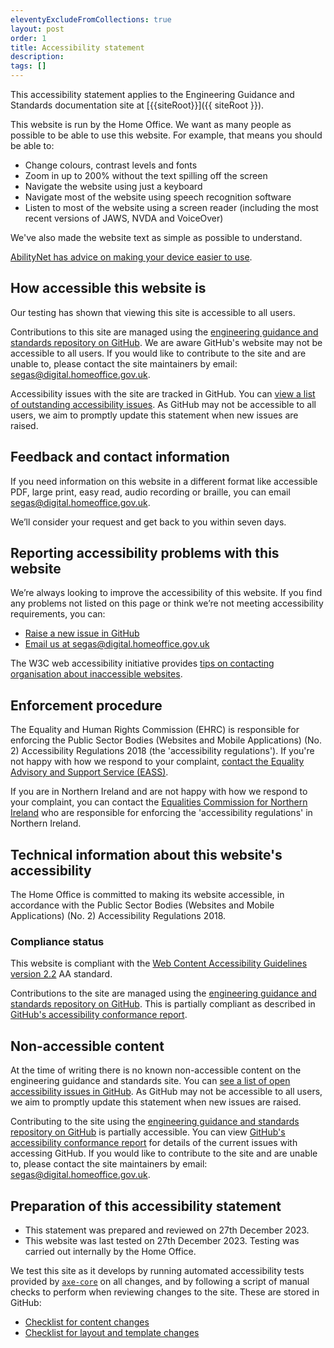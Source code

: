 ```yaml
---
eleventyExcludeFromCollections: true
layout: post
order: 1
title: Accessibility statement 
description:
tags: []
---
```


This accessibility statement applies to the Engineering Guidance and Standards documentation site at [{{siteRoot}}]({{ siteRoot }}).

This website is run by the Home Office. We want as many people as possible to be able to use this website. For example, that means you should be able to:

- Change colours, contrast levels and fonts
- Zoom in up to 200% without the text spilling off the screen
- Navigate the website using just a keyboard
- Navigate most of the website using speech recognition software
- Listen to most of the website using a screen reader (including the most recent versions of JAWS, NVDA and VoiceOver)

We've also made the website text as simple as possible to understand.

[AbilityNet has advice on making your device easier to use](https://mcmw.abilitynet.org.uk/).

## How accessible this website is

Our testing has shown that viewing this site is accessible to all users. 

Contributions to this site are managed using the [engineering guidance and standards repository on GitHub](https://github.com/UKHomeOffice/engineering-guidance-and-standards). We are aware GitHub's website may not be accessible to all users. If you would like to contribute to the site and are unable to, please contact the site maintainers by email: [segas@digital.homeoffice.gov.uk](mailto:segas@digital.homeoffice.gov.uk).

Accessibility issues with the site are tracked in GitHub. You can [view a list of outstanding accessibility issues](https://github.com/UKHomeOffice/engineering-guidance-and-standards/issues?q=is%3Aissue+is%3Aopen+label%3Aaccessibility). As GitHub may not be accessible to all users, we aim to promptly update this statement when new issues are raised.

## Feedback and contact information

If you need information on this website in a different format like accessible PDF, large print, easy read, audio recording or braille, you can email [segas@digital.homeoffice.gov.uk](mailto:segas@digital.homeoffice.gov.uk).

We’ll consider your request and get back to you within seven days.

## Reporting accessibility problems with this website

We’re always looking to improve the accessibility of this website. If you find any problems not listed on this page or think we’re not meeting accessibility requirements, you can:
- [Raise a new issue in GitHub](https://github.com/UKHomeOffice/engineering-guidance-and-standards/issues/new?assignees=&labels=accessibility&projects=&template=report_an_accessibility_issue.md&title=%5BA11Y%5D)
- [Email us at segas@digital.homeoffice.gov.uk](mailto:segas@digital.homeoffice.gov.uk)

The W3C web accessibility initiative provides [tips on contacting organisation about inaccessible websites](https://www.w3.org/WAI/teach-advocate/contact-inaccessible-websites/).

## Enforcement procedure

The Equality and Human Rights Commission (EHRC) is responsible for enforcing the Public Sector Bodies (Websites and Mobile Applications) (No. 2) Accessibility Regulations 2018 (the 'accessibility regulations'). If you're not happy with how we respond to your complaint, [contact the Equality Advisory and Support Service (EASS)](https://www.equalityadvisoryservice.com/).

If you are in Northern Ireland and are not happy with how we respond to your complaint, you can contact the [Equalities Commission for Northern Ireland](https://www.equalityni.org/Home) who are responsible for enforcing the 'accessibility regulations' in Northern Ireland.

## Technical information about this website's accessibility

The Home Office is committed to making its website accessible, in accordance with the Public Sector Bodies (Websites and Mobile Applications) (No. 2) Accessibility Regulations 2018.

### Compliance status

This website is compliant with the [Web Content Accessibility Guidelines version 2.2](https://www.w3.org/TR/WCAG22/) AA standard.

Contributions to the site are managed using the [engineering guidance and standards repository on GitHub](https://github.com/UKHomeOffice/engineering-guidance-and-standards). This is partially compliant as described in [GitHub's accessibility conformance report](https://accessibility.github.com/conformance/github-com/). 

## Non-accessible content

At the time of writing there is no known non-accessible content on the engineering guidance and standards site. You can [see a list of open accessibility issues in GitHub](https://github.com/UKHomeOffice/engineering-guidance-and-standards/issues?q=is%3Aissue+is%3Aopen+label%3Aaccessibility). As GitHub may not be accessible to all users, we aim to promptly update this statement when new issues are raised.

Contributing to the site using the [engineering guidance and standards repository on GitHub](https://github.com/UKHomeOffice/engineering-guidance-and-standards) is partially accessible. You can view [GitHub's accessibility conformance report](https://accessibility.github.com/conformance/github-com/) for details of the current issues with accessing GitHub. If you would like to contribute to the site and are unable to, please contact the site maintainers by email: [segas@digital.homeoffice.gov.uk](mailto:segas@digital.homeoffice.gov.uk).

## Preparation of this accessibility statement

- This statement was prepared and reviewed on 27th December 2023.
- This website was last tested on 27th December 2023. Testing was carried out internally by the Home Office.

We test this site as it develops by running automated accessibility tests provided by [`axe-core`](https://github.com/dequelabs/axe-core) on all changes, and by following a script of manual checks to perform when reviewing changes to the site. These are stored in GitHub:

- [Checklist for content changes](https://github.com/UKHomeOffice/engineering-guidance-and-standards/blob/main/technical-docs/accessibility/content-checks.md)
- [Checklist for layout and template changes](https://github.com/UKHomeOffice/engineering-guidance-and-standards/blob/main/technical-docs/accessibility/layout-checks.md)
